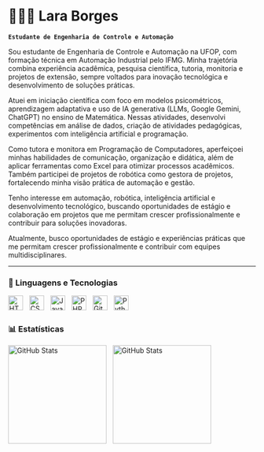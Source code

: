 # 👩🏻‍💻 Lara Borges
**`Estudante de Engenharia de Controle e Automação`**

Sou estudante de Engenharia de Controle e Automação na UFOP, com formação técnica em Automação Industrial pelo IFMG. Minha trajetória combina experiência acadêmica, pesquisa científica, tutoria, monitoria e projetos de extensão, sempre voltados para inovação tecnológica e desenvolvimento de soluções práticas.

Atuei em iniciação científica com foco em modelos psicométricos, aprendizagem adaptativa e uso de IA generativa (LLMs, Google Gemini, ChatGPT) no ensino de Matemática. Nessas atividades, desenvolvi competências em análise de dados, criação de atividades pedagógicas, experimentos com inteligência artificial e programação.

Como tutora e monitora em Programação de Computadores, aperfeiçoei minhas habilidades de comunicação, organização e didática, além de aplicar ferramentas como Excel para otimizar processos acadêmicos. Também participei de projetos de robótica como gestora de projetos, fortalecendo minha visão prática de automação e gestão.

Tenho interesse em automação, robótica, inteligência artificial e desenvolvimento tecnológico, buscando oportunidades de estágio e colaboração em projetos que me permitam crescer profissionalmente e contribuir para soluções inovadoras.

Atualmente, busco oportunidades de estágio e experiências práticas que me permitam crescer profissionalmente e contribuir com equipes multidisciplinares.

---

### 🤖 Linguagens e Tecnologias

<img 
    align="left" 
    alt="HTML"
    title="HTML" 
    width="30px" 
    style="padding-right: 10px;" 
    src="https://cdn.jsdelivr.net/gh/devicons/devicon@latest/icons/html5/html5-original.svg" 
/>
<img 
    align="left" 
    alt="CSS" 
    title="CSS"
    width="30px" 
    style="padding-right: 10px;" 
    src="https://cdn.jsdelivr.net/gh/devicons/devicon@latest/icons/css3/css3-original.svg" 
/>
<img 
    align="left" 
    alt="JavaScript" 
    title="JavaScript"
    width="30px" 
    style="padding-right: 10px;" 
    src="https://cdn.jsdelivr.net/gh/devicons/devicon@latest/icons/javascript/javascript-original.svg" 
/>

<img 
    align="left" 
    alt="PHP" 
    title="PHP"
    width="30px" 
    style="padding-right: 10px;" 
    src="https://cdn.jsdelivr.net/gh/devicons/devicon@latest/icons/php/php-original.svg" 
/>

<img 
    align="left" 
    alt="Git" 
    title="Git"
    width="30px" 
    style="padding-right: 10px;" 
    src="https://cdn.jsdelivr.net/gh/devicons/devicon@latest/icons/git/git-original.svg" 
/>
<img 
    align="left" 
    alt="Python" 
    title="Python"
    width="30px" 
    style="padding-right: 10px;" 
    src="https://cdn.jsdelivr.net/gh/devicons/devicon@latest/icons/python/python-original.svg" 
/>

<br/>
<br/>

### 📊 Estatísticas

<p>
  <img 
    align="left" 
    alt="GitHub Stats" 
    height="200" 
    style="padding-right: 10px;" 
    src="https://github-readme-stats.vercel.app/api?username=laraboliveira&show_icons=true&theme=tokyonight&include_all_commits=true&locale=pt-br" 
  />

<img 
      align="left" 
      alt="GitHub Stats" 
      height="200" 
      src="https://github-readme-stats.vercel.app/api/top-langs/?username=laraboliveira&theme=tokyonight&layout=compact&custom_title=Tecnologias&langs_count=9" 
  />

</p>

<!--
**laraboliveira/laraboliveira** is a ✨ _special_ ✨ repository because its `README.md` (this file) appears on your GitHub profile.

Here are some ideas to get you started:

- 🔭 I’m currently working on ...
- 🌱 I’m currently learning ...
- 👯 I’m looking to collaborate on ...
- 🤔 I’m looking for help with ...
- 💬 Ask me about ...
- 📫 How to reach me: ...
- 😄 Pronouns: ...
- ⚡ Fun fact: ...
-->
